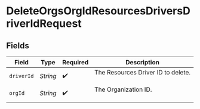 # DeleteOrgsOrgIdResourcesDriversDriverIdRequest


## Fields

| Field                                | Type                                 | Required                             | Description                          |
| ------------------------------------ | ------------------------------------ | ------------------------------------ | ------------------------------------ |
| `driverId`                           | *String*                             | :heavy_check_mark:                   | The Resources Driver ID to delete.<br/><br/> |
| `orgId`                              | *String*                             | :heavy_check_mark:                   | The Organization ID.<br/><br/>       |